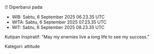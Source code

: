 ⏰ Diperbarui pada:
- WIB: Sabtu, 6 September 2025 06.23.35 UTC
- WITA: Sabtu, 6 September 2025 07.23.35 UTC
- WIT: Sabtu, 6 September 2025 08.23.35 UTC

Kutipan Inspiratif:
"May my enemies live a long life to see my success."


Kategori: attitude

